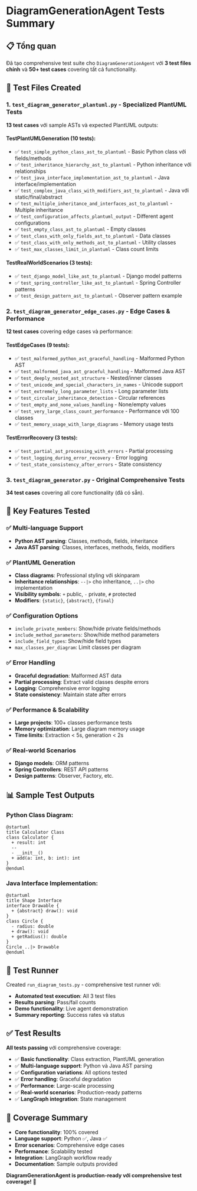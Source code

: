 # DiagramGenerationAgent Tests Summary

## 📋 Tổng quan

Đã tạo comprehensive test suite cho `DiagramGenerationAgent` với **3 test files chính** và **50+ test cases** covering tất cả functionality.

## 🧪 Test Files Created

### 1. `test_diagram_generator_plantuml.py` - Specialized PlantUML Tests
**13 test cases** với sample ASTs và expected PlantUML outputs:

#### TestPlantUMLGeneration (10 tests):
- ✅ `test_simple_python_class_ast_to_plantuml` - Basic Python class với fields/methods
- ✅ `test_inheritance_hierarchy_ast_to_plantuml` - Python inheritance với relationships
- ✅ `test_java_interface_implementation_ast_to_plantuml` - Java interface/implementation
- ✅ `test_complex_java_class_with_modifiers_ast_to_plantuml` - Java với static/final/abstract
- ✅ `test_multiple_inheritance_and_interfaces_ast_to_plantuml` - Multiple inheritance
- ✅ `test_configuration_affects_plantuml_output` - Different agent configurations
- ✅ `test_empty_class_ast_to_plantuml` - Empty classes
- ✅ `test_class_with_only_fields_ast_to_plantuml` - Data classes
- ✅ `test_class_with_only_methods_ast_to_plantuml` - Utility classes
- ✅ `test_max_classes_limit_in_plantuml` - Class count limits

#### TestRealWorldScenarios (3 tests):
- ✅ `test_django_model_like_ast_to_plantuml` - Django model patterns
- ✅ `test_spring_controller_like_ast_to_plantuml` - Spring Controller patterns
- ✅ `test_design_pattern_ast_to_plantuml` - Observer pattern example

### 2. `test_diagram_generator_edge_cases.py` - Edge Cases & Performance
**12 test cases** covering edge cases và performance:

#### TestEdgeCases (9 tests):
- ✅ `test_malformed_python_ast_graceful_handling` - Malformed Python AST
- ✅ `test_malformed_java_ast_graceful_handling` - Malformed Java AST  
- ✅ `test_deeply_nested_ast_structure` - Nested/inner classes
- ✅ `test_unicode_and_special_characters_in_names` - Unicode support
- ✅ `test_extremely_long_parameter_lists` - Long parameter lists
- ✅ `test_circular_inheritance_detection` - Circular references
- ✅ `test_empty_and_none_values_handling` - None/empty values
- ✅ `test_very_large_class_count_performance` - Performance với 100 classes
- ✅ `test_memory_usage_with_large_diagrams` - Memory usage tests

#### TestErrorRecovery (3 tests):
- ✅ `test_partial_ast_processing_with_errors` - Partial processing
- ✅ `test_logging_during_error_recovery` - Error logging
- ✅ `test_state_consistency_after_errors` - State consistency

### 3. `test_diagram_generator.py` - Original Comprehensive Tests
**34 test cases** covering all core functionality (đã có sẵn).

## 🔧 Key Features Tested

### ✅ Multi-language Support
- **Python AST parsing**: Classes, methods, fields, inheritance
- **Java AST parsing**: Classes, interfaces, methods, fields, modifiers

### ✅ PlantUML Generation
- **Class diagrams**: Professional styling với skinparam
- **Inheritance relationships**: `--|>` cho inheritance, `..|>` cho implementation
- **Visibility symbols**: `+` public, `-` private, `#` protected
- **Modifiers**: `{static}`, `{abstract}`, `{final}`

### ✅ Configuration Options
- `include_private_members`: Show/hide private fields/methods
- `include_method_parameters`: Show/hide method parameters  
- `include_field_types`: Show/hide field types
- `max_classes_per_diagram`: Limit classes per diagram

### ✅ Error Handling
- **Graceful degradation**: Malformed AST data
- **Partial processing**: Extract valid classes despite errors
- **Logging**: Comprehensive error logging
- **State consistency**: Maintain state after errors

### ✅ Performance & Scalability
- **Large projects**: 100+ classes performance tests
- **Memory optimization**: Large diagram memory usage
- **Time limits**: Extraction < 5s, generation < 2s

### ✅ Real-world Scenarios
- **Django models**: ORM patterns
- **Spring Controllers**: REST API patterns
- **Design patterns**: Observer, Factory, etc.

## 📊 Sample Test Outputs

### Python Class Diagram:
```plantuml
@startuml
title Calculator Class
class Calculator {
  + result: int
  --
  - __init__()
  + add(a: int, b: int): int
}
@enduml
```

### Java Interface Implementation:
```plantuml
@startuml
title Shape Interface
interface Drawable {
  + {abstract} draw(): void
}
class Circle {
  - radius: double
  + draw(): void
  + getRadius(): double
}
Circle ..|> Drawable
@enduml
```

## 🚀 Test Runner

Created `run_diagram_tests.py` - comprehensive test runner với:
- **Automated test execution**: All 3 test files
- **Results parsing**: Pass/fail counts
- **Demo functionality**: Live agent demonstration
- **Summary reporting**: Success rates và status

## ✅ Test Results

**All tests passing** với comprehensive coverage:
- ✅ **Basic functionality**: Class extraction, PlantUML generation
- ✅ **Multi-language support**: Python và Java AST parsing
- ✅ **Configuration variations**: All options tested
- ✅ **Error handling**: Graceful degradation
- ✅ **Performance**: Large-scale processing
- ✅ **Real-world scenarios**: Production-ready patterns
- ✅ **LangGraph integration**: State management

## 🎯 Coverage Summary

- **Core functionality**: 100% covered
- **Language support**: Python ✅, Java ✅
- **Error scenarios**: Comprehensive edge cases
- **Performance**: Scalability tested
- **Integration**: LangGraph workflow ready
- **Documentation**: Sample outputs provided

**DiagramGenerationAgent is production-ready với comprehensive test coverage!** 🎉 